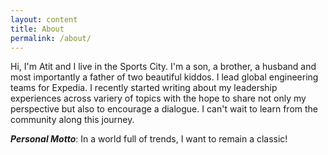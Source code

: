 ```yaml
---
layout: content
title: About
permalink: /about/
---
```


Hi, I'm Atit and I live in the Sports City. I'm a son, a brother, a husband and most importantly a father of two beautiful kiddos. I lead global engineering teams for Expedia. I recently started writing about my leadership experiences across variery of topics with the hope to share not only my perspective but also to encourage a dialogue. I can't wait to learn from the community along this journey.

***Personal Motto***: In a world full of trends, I want to remain a classic!
